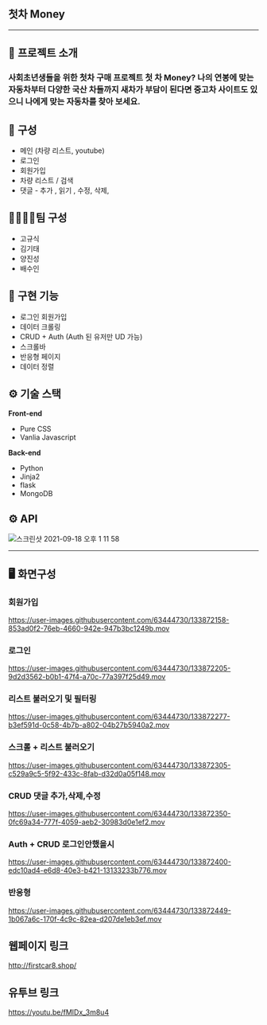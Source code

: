 ## 첫차 Money

---

## 🎈 프로젝트 소개

### 사회초년생들을 위한 첫차 구매 프로젝트 첫 차 Money? 나의 연봉에 맞는 자동차부터 다양한 국산 차들까지 새차가 부담이 된다면 중고차 사이트도 있으니 나에게 맞는 자동차를 찾아 보세요.


## 📄 구성

- 메인 (차량 리스트, youtube)
- 로그인
- 회원가입
- 차량 리스트 / 검색
- 댓글 - 추가 , 읽기 , 수정, 삭제,



## 👨‍👩‍👧‍👧팀 구성

- 고규식
- 김기태
- 양진성
- 배수인


## 🔨 구현 기능 

- 로그인 회원가입 
- 데이터 크롤링
- CRUD + Auth (Auth 된 유저만 UD 가능)
- 스크롤바
- 반응형 페이지 
- 데이터 정렬

## ⚙️ 기술 스택
__Front-end__
- Pure CSS
- Vanlia Javascript</br>

__Back-end__
- Python
- Jinja2
- flask
- MongoDB

## ⚙️ API

![스크린샷 2021-09-18 오후 1 11 58](https://user-images.githubusercontent.com/63444730/133872081-3aecf3fe-b868-4975-9d95-7d76af6e721e.png)

---
## 🖥 화면구성

### 회원가입
https://user-images.githubusercontent.com/63444730/133872158-853ad0f2-76eb-4660-942e-947b3bc1249b.mov

### 로그인
https://user-images.githubusercontent.com/63444730/133872205-9d2d3562-b0b1-47f4-a70c-77a397f25d49.mov

### 리스트 불러오기 및 필터링
https://user-images.githubusercontent.com/63444730/133872277-b3ef591d-0c58-4b7b-a802-04b27b5940a2.mov

### 스크롤 + 리스트 불러오기
https://user-images.githubusercontent.com/63444730/133872305-c529a9c5-5f92-433c-8fab-d32d0a05f148.mov

### CRUD 댓글 추가,삭제,수정 
https://user-images.githubusercontent.com/63444730/133872350-0fc69a34-777f-4059-aeb2-30983d0e1ef2.mov

### Auth + CRUD 로그인안했을시
https://user-images.githubusercontent.com/63444730/133872400-edc10ad4-e6d8-40e3-b421-13133233b776.mov

### 반응형
https://user-images.githubusercontent.com/63444730/133872449-1b067a6c-170f-4c9c-82ea-d207de1eb3ef.mov








## 웹페이지 링크
http://firstcar8.shop/
## 유투브 링크
https://youtu.be/fMIDx_3m8u4
